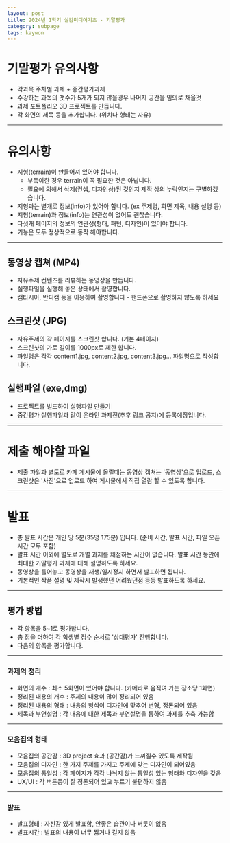 ```yaml
---
layout: post
title: 2024년 1학기 실감미디어기초 - 기말평가
category: subpage
tags: kaywon
---
```


# 기말평가 유의사항
- 각과목 주차별 과제 + 중간평가과제
- 수강하는 과목의 갯수가 5개가 되지 않을경우 나머지 공간을 임의로 채울것
- 과제 포트폴리오 3D 프로젝트를 만듭니다.
- 각 화면의 제목 등을 추가합니다. (위치나 형태는 자유)

---

# 유의사항
- 지형(terrain)이 만들어져 있어야 합니다.
  - 부득이한 경우 terrain이 꼭 필요한 것은 아닙니다.
  - 필요에 의해서 삭제(컨셉, 디자인상)된 것인지 제작 상의 누락인지는 구별하겠습니다.
- 지형과는 별개로 정보(info)가 있어야 합니다. (ex 주제명, 화면 제목, 내용 설명 등)
- 지형(terrain)과 정보(info)는 연관성이 없어도 괜찮습니다.
- 다섯개 페이지의 정보의 연관성(형태, 패턴, 디자인)이 있어야 합니다.
- 기능은 모두 정상적으로 동작 해야합니다.

---

## 동영상 캡쳐 (MP4)
- 자유주제 컨텐츠를 리뷰하는 동영상을 만듭니다.
- 실행파일을 실행해 놓은 상태에서 촬영합니다.
- 캠타시아, 반디캠 등을 이용하여 촬영합니다 - 핸드폰으로 촬영하지 않도록 하세요

## 스크린샷 (JPG)
- 자유주제의 각 페이지를 스크린샷 합니다. (기본 4페이지)
- 스크린샷의 가로 길이를 1000px로 제한 합니다.
- 파일명은 각각 content1.jpg, content2.jpg, content3.jpg... 파일명으로 작성합니다.

## 실행파일 (exe,dmg)
- 프로젝트를 빌드하여 실행파일 만들기
- 중간평가 실행파일과 같이 온라인 과제전(추후 링크 공지)에 등록예정입니다.

---

# 제출 해야할 파일
- 제출 파일과 별도로 카페 게시물에 올릴때는 동영상 캡쳐는 '동영상'으로 업로드, 스크린샷은 '사진'으로 업로드 하여 게시물에서 직접 열람 할 수 있도록 합니다.

---

# 발표
- 총 발표 시간은 개인 당 5분(35명 175분) 입니다. (준비 시간, 발표 시간, 파일 오픈 시간 모두 포함)
- 발표 시간 이외에 별도로 개별 과제를 채점하는 시간이 없습니다. 발표 시간 동안에 최대한 기말평가 과제에 대해 설명하도록 하세요.
- 동영상을 틀어놓고 동영상을 재생/일시정지 하면서 발표하면 됩니다.
- 기본적인 작품 설명 및 제작시 발생했던 어려웠던점 등등 발표하도록 하세요.

---

## 평가 방법
- 각 항목을 5~1로 평가합니다.
- 총 점을 더하여 각 학생별 점수 순서로 '상대평가' 진행합니다.
- 다음의 항목을 평가합니다.

---

### 과제의 정리
- 화면의 개수 : 최소 5화면이 있어야 합니다. (카메라로 움직여 가는 장소당 1화면)
- 정리된 내용의 개수 : 주제의 내용이 많이 정리되어 있음
- 정리된 내용의 형태 : 내용의 형식이 디자인에 맞추어 변형, 정돈되어 있음
- 제목과 부연설명 : 각 내용에 대한 제목과 부연설명을 통하여 과제를 추측 가능함

---

### 모음집의 형태
- 모음집의 공간감 : 3D project 효과 (공간감)가 느껴질수 있도록 제작됨
- 모음집의 디자인 : 한 가지 주제를 가지고 주제에 맞는 디자인이 되어있음
- 모음집의 통일성 : 각 페이지가 각각 나뉘지 않는 통일성 있는 형태와 디자인을 갖음
- UX/UI : 각 버튼등이 잘 정돈되어 있고 누르기 불편하지 않음

---

### 발표
- 발표형태 : 자신감 있게 발표함, 안좋은 습관이나 버릇이 없음
- 발표시간 : 발표의 내용이 너무 짧거나 길지 않음